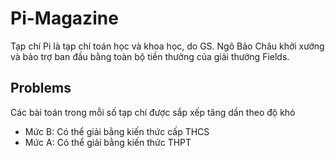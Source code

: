 # Pi-Magazine
Tạp chí Pi là tạp chí toán học và khoa học, do GS. Ngô Bảo Châu khởi xướng và bảo trợ ban đầu bằng toàn bộ tiền thưởng của giải thưởng Fields.
## Problems
Các bài toán trong mỗi số tạp chí được sắp xếp tăng dần theo độ khó
* Mức B: Có thể giải bằng kiến thức cấp THCS
* Mức A: Có thể giải bằng kiến thức THPT
